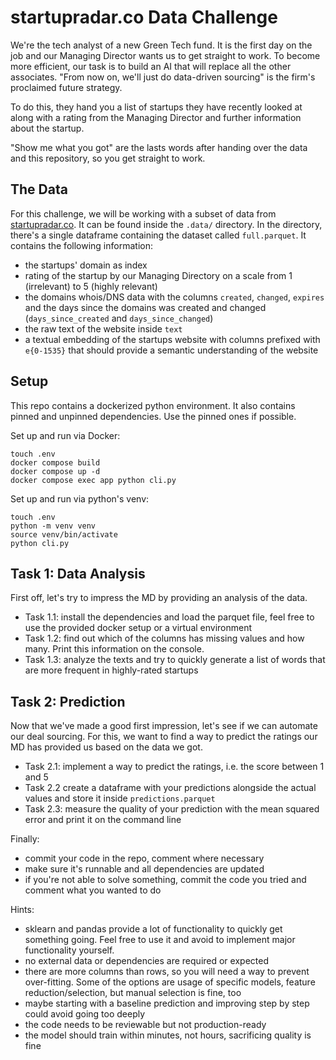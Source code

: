# startupradar.co Data Challenge

We're the tech analyst of a new Green Tech fund.
It is the first day on the job and our Managing Director wants us to get straight to work.
To become more efficient, our task is to build an AI that will replace all the other associates.
"From now on, we'll just do data-driven sourcing" is the firm's proclaimed future strategy.

To do this, they hand you a list of startups they have recently looked at along with a rating from the Managing Director and further information about the startup.

"Show me what you got" are the lasts words after handing over the data and this repository, 
so you get straight to work.

## The Data
For this challenge, we will be working with a subset of data from [startupradar.co](https://startuprdadar.co).
It can be found inside the `.data/` directory.
In the directory, there's a single dataframe containing the dataset called `full.parquet`.
It contains the following information:
- the startups' domain as index 
- rating of the startup by our Managing Directory on a scale from 1 (irrelevant) to 5 (highly relevant)
- the domains whois/DNS data with the columns `created`, `changed`, `expires` and the days since the domains was created and changed (`days_since_created` and `days_since_changed`)
- the raw text of the website inside `text`
- a textual embedding of the startups website with columns prefixed with `e{0-1535}` that should provide a semantic understanding of the website

## Setup
This repo contains a dockerized python environment.
It also contains pinned and unpinned dependencies.
Use the pinned ones if possible.

Set up and run via Docker:
```shell
touch .env
docker compose build
docker compose up -d
docker compose exec app python cli.py
```

Set up and run via python's venv:
```shell
touch .env
python -m venv venv
source venv/bin/activate
python cli.py
```

## Task 1: Data Analysis
First off, let's try to impress the MD by providing an analysis of the data.

- Task 1.1: install the dependencies and load the parquet file, feel free to use the provided docker setup or a virtual environment
- Task 1.2: find out which of the columns has missing values and how many. Print this information on the console.
- Task 1.3: analyze the texts and try to quickly generate a list of words that are more frequent in highly-rated startups

## Task 2: Prediction
Now that we've made a good first impression, let's see if we can automate our deal sourcing.
For this, we want to find a way to predict the ratings our MD has provided us based on the data we got.

- Task 2.1: implement a way to predict the ratings, i.e. the score between 1 and 5
- Task 2.2 create a dataframe with your predictions alongside the actual values and store it inside `predictions.parquet`
- Task 2.3: measure the quality of your prediction with the mean squared error and print it on the command line

Finally:
- commit your code in the repo, comment where necessary
- make sure it's runnable and all dependencies are updated
- if you're not able to solve something, commit the code you tried and comment what you wanted to do

Hints:
- sklearn and pandas provide a lot of functionality to quickly get something going. Feel free to use it and avoid to implement major functionality yourself.
- no external data or dependencies are required or expected
- there are more columns than rows, so you will need a way to prevent over-fitting. Some of the options are usage of specific models, feature reduction/selection, but manual selection is fine, too
- maybe starting with a baseline prediction and improving step by step could avoid going too deeply
- the code needs to be reviewable but not production-ready
- the model should train within minutes, not hours, sacrificing quality is fine
